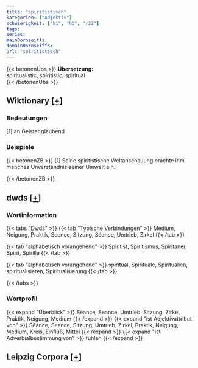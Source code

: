 ```yaml
---
title: "spiritistisch"
kategorien: ["Adjektiv"]
schwierigkeit: ["k1", "h3", "r22"]
tags:
series:
mainDornseiffs:
domainDornseiffs:
url: "spiritistisch"
---
```


{{< betonenÜbs >}}
**Übersetzung:**  
spiritualistic, spiritistic, spiritual  
{{< /betonenÜbs >}}

## Wiktionary [[+](https://de.wiktionary.org/wiki/spiritistisch)]

### Bedeutungen
[1] an Geister glaubend  

### Beispiele
{{< betonenZB >}}
[1] Seine spiritistische Weltanschauung brachte ihm manches Unverständnis seiner Umwelt ein.  

{{< /betonenZB >}}


## dwds [[+](https://www.dwds.de/wb/spiritistisch)]

### Wortinformation
{{< tabs "Dwds" >}}
{{< tab "Typische Verbindungen" >}}
Medium, Neigung, Praktik, Seance, Sitzung, Séance, Umtrieb, Zirkel
{{< /tab >}}

{{< tab "alphabetisch vorangehend" >}}
Spiritist, Spiritismus, Spiritaner, Spirit, Spirille
{{< /tab >}}

{{< tab "alphabetisch vorangehend" >}}
spiritual, Spirituale, Spiritualien, spiritualisieren, Spiritualisierung
{{< /tab >}}

{{< /tabs >}}

### Wortprofil
{{< expand "Überblick" >}} Séance, Seance, Umtrieb, Sitzung, Zirkel, Praktik, Neigung, Medium {{< /expand >}}
{{< expand "ist Adjektivattribut von" >}} Séance, Seance, Sitzung, Umtrieb, Zirkel, Praktik, Neigung, Medium, Kreis, Einfluß, Mittel {{< /expand >}}
{{< expand "ist Adverbialbestimmung von" >}} fühlen {{< /expand >}}

## Leipzig Corpora [[+](https://corpora.uni-leipzig.de/en/res?word=spiritistisch&corpusId=deu_newscrawl-public_2018)]


